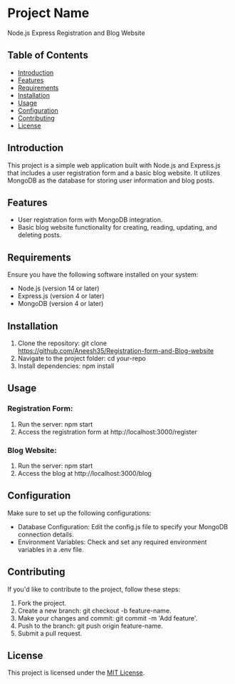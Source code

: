 # Project Name

Node.js Express Registration and Blog Website

## Table of Contents

- [Introduction](#introduction)
- [Features](#features)
- [Requirements](#requirements)
- [Installation](#installation)
- [Usage](#usage)
- [Configuration](#configuration)
- [Contributing](#contributing)
- [License](#license)

## Introduction

This project is a simple web application built with Node.js and Express.js that includes a user registration form and a basic blog website. It utilizes MongoDB as the database for storing user information and blog posts.

## Features

- User registration form with MongoDB integration.
- Basic blog website functionality for creating, reading, updating, and deleting posts.

## Requirements

Ensure you have the following software installed on your system:

- Node.js (version 14 or later)
- Express.js (version 4 or later)
- MongoDB (version 4 or later)

## Installation

1. Clone the repository: git clone https://github.com/Aneesh35/Registration-form-and-Blog-website
2. Navigate to the project folder: cd your-repo
3. Install dependencies: npm install

## Usage

### Registration Form:

1. Run the server: npm start
2. Access the registration form at http://localhost:3000/register

### Blog Website:

1. Run the server: npm start
2. Access the blog at http://localhost:3000/blog

## Configuration

Make sure to set up the following configurations:

- Database Configuration: Edit the config.js file to specify your MongoDB connection details.
- Environment Variables: Check and set any required environment variables in a .env file.

## Contributing

If you'd like to contribute to the project, follow these steps:

1. Fork the project.
2. Create a new branch: git checkout -b feature-name.
3. Make your changes and commit: git commit -m 'Add feature'.
4. Push to the branch: git push origin feature-name.
5. Submit a pull request.

## License

This project is licensed under the [MIT License](LICENSE).
